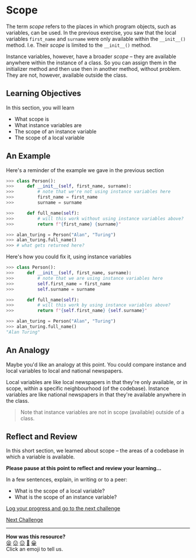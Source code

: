 # Scope

The term _scope_ refers to the places in which program objects, such as
variables, can be used. In the previous exercise, you saw that the local
variables `first_name` and `surname` were only available within the `__init__()`
method.  I.e. Their _scope_ is limited to the `__init__()` method.

Instance variables, however, have a broader _scope_ – they are available
anywhere within the instance of a class. So you can assign them in the
initializer method and then use then in another method, without problem. They
are not, however, available outside the class.

<!-- OMITTED -->

## Learning Objectives

In this section, you will learn
- What scope is
- What instance variables are
- The scope of an instance variable
- The scope of a local variable

## An Example

Here's a reminder of the example we gave in the previous section

```python
>>> class Person():
>>>     def __init__(self, first_name, surname):
>>>         # note that we're not using instance variables here
>>>         first_name = first_name
>>>         surname = surname

>>>     def full_name(self):
>>>         # will this work without using instance variables above?
>>>         return f"{first_name} {surname}"

>>> alan_turing = Person("Alan", "Turing")
>>> alan_turing.full_name()
>>> # what gets returned here?
```

Here's how you could fix it, using instance variables

```python
>>> class Person():
>>>     def __init__(self, first_name, surname):
>>>         # note that we are using instance variables here
>>>         self.first_name = first_name
>>>         self.surname = surname

>>>     def full_name(self):
>>>         # will this work by using instance variables above?
>>>         return f"{self.first_name} {self.surname}"

>>> alan_turing = Person("Alan", "Turing")
>>> alan_turing.full_name()
"Alan Turing"
```

## An Analogy

Maybe you'd like an analogy at this point. You could compare instance and local
variables to local and national newspapers.

Local variables are like local newspapers in that they're only available, or in
scope, within a specific neighbourhood (of the codebase). Instance variables are
like national newspapers in that they're available anywhere in the class.

> Note that instance variables are not in scope (available) outside of a class.

## Reflect and Review

In this short section, we learned about scope – the areas of a codebase in which
a variable is available.

**Please pause at this point to reflect and review your learning...**

In a few sentences, explain, in writing or to a peer:
- What is the scope of a local variable?
- What is the scope of an instance variable?


[Log your progress and go to the next challenge](https://makers-event-logger.herokuapp.com/?event=05_scope.md&repository=makersacademy%2Fpython_foundations&redirect=chapter2%2F06_putting_chapter_2_into_practice.md)

[Next Challenge](06_putting_chapter_2_into_practice.md)

<!-- BEGIN GENERATED SECTION DO NOT EDIT -->

---

**How was this resource?**  
[😫](https://airtable.com/shrUJ3t7KLMqVRFKR?prefill_Repository=makersacademy%2Fpython_foundations&prefill_File=chapter2%2F05_scope.md&prefill_Sentiment=😫) [😕](https://airtable.com/shrUJ3t7KLMqVRFKR?prefill_Repository=makersacademy%2Fpython_foundations&prefill_File=chapter2%2F05_scope.md&prefill_Sentiment=😕) [😐](https://airtable.com/shrUJ3t7KLMqVRFKR?prefill_Repository=makersacademy%2Fpython_foundations&prefill_File=chapter2%2F05_scope.md&prefill_Sentiment=😐) [🙂](https://airtable.com/shrUJ3t7KLMqVRFKR?prefill_Repository=makersacademy%2Fpython_foundations&prefill_File=chapter2%2F05_scope.md&prefill_Sentiment=🙂) [😀](https://airtable.com/shrUJ3t7KLMqVRFKR?prefill_Repository=makersacademy%2Fpython_foundations&prefill_File=chapter2%2F05_scope.md&prefill_Sentiment=😀)  
Click an emoji to tell us.

<!-- END GENERATED SECTION DO NOT EDIT -->
